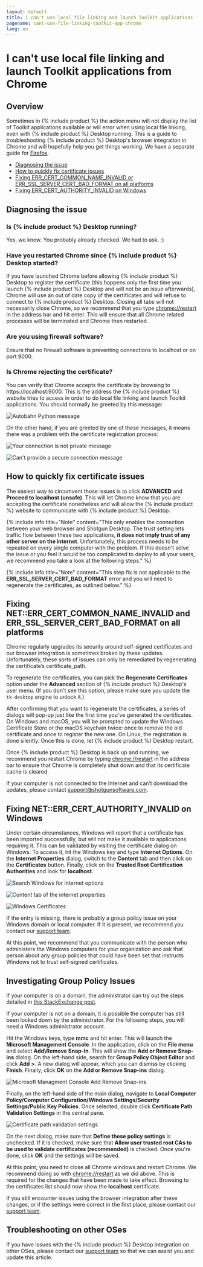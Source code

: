 ```yaml
---
layout: default
title: I can't use local file linking and launch Toolkit applications from Chrome
pagename: cant-use-file-linking-toolkit-app-chrome 
lang: en
---
```


# I can't use local file linking and launch Toolkit applications from Chrome

## Overview

Sometimes in {% include product %} the action menu will not display the list of Toolkit applications available or will error when using local file linking, even with {% include product %} Desktop running. This is a guide to troubleshooting {% include product %} Desktop's browser integration in Chrome and will hopefully help you get things working. We have a separate guide for [Firefox](./cant-use-file-linking-toolkit-app-firefox.md).

- [Diagnosing the issue](#diagnosing-the-issue)
- [How to quickly fix certificate issues](#how-to-quickly-fix-certificate-issues)
- [Fixing ERR_CERT_COMMON_NAME_INVALID or ERR_SSL_SERVER_CERT_BAD_FORMAT on all platforms](#fixing-neterr_cert_common_name_invalid-and-err_ssl_server_cert_bad_format-on-all-platforms)
- [Fixing ERR_CERT_AUTHORITY_INVALID on Windows](#fixing-neterr_cert_authority_invalid-on-windows)

## Diagnosing the issue

### Is {% include product %} Desktop running?

Yes, we know. You probably already checked. We had to ask. :)

### Have you restarted Chrome since {% include product %} Desktop started?

If you have launched Chrome before allowing {% include product %} Desktop to register the certificate (this happens only the first time you launch {% include product %} Desktop and will not be an issue afterwards), Chrome will use an out of date copy of the certificates and will refuse to connect to {% include product %} Desktop. Closing all tabs will not necessarily close Chrome, so we recommend that you type [chrome://restart](chrome://restart/) in the address bar and hit enter. This will ensure that all Chrome related processes will be terminated and Chrome then restarted.

### Are you using firewall software?

Ensure that no firewall software is preventing connections to localhost or on port 9000.

### Is Chrome rejecting the certificate?

You can verify that Chrome accepts the certificate by browsing to https://localhost:9000. This is the address the {% include product %} website tries to access in order to do local file linking and launch Toolkit applications. You should normally be greeted by this message:

![Autobahn Python message](images/autobahn-python.png)

On the other hand, if you are greeted by one of these messages, it means there was a problem with the certificate registration process: 

![Your connection is not private message](images/your-connection-is-not-private-chrome.png)

![Can't provide a secure connection message](images/cant-provide-sceure-connection-chrome.png)

## How to quickly fix certificate issues

The easiest way to circumvent those issues is to click **ADVANCED** and **Proceed to localhost (unsafe)**. This will let Chrome know that you are accepting the certificate nonetheless and will allow the {% include product %} website to communicate with {% include product %} Desktop. 

{% include info title="Note" content="This only enables the connection between your web browser and Shotgun Desktop. The trust setting lets traffic flow between these two applications, **it does not imply trust of any other server on the internet**. Unfortunately, this process needs to be repeated on every single computer with the problem. If this doesn't solve the issue or you feel it would be too complicated to deploy to all your users, we recommend you take a look at the following steps." %}

{% include info title="Note" content="This step fix is not applicable to the **ERR_SSL_SERVER_CERT_BAD_FORMAT** error and you will need to regenerate the certificates, as outlined below." %}

## Fixing NET::ERR_CERT_COMMON_NAME_INVALID and ERR_SSL_SERVER_CERT_BAD_FORMAT on all platforms

Chrome regularly upgrades its security around self-signed certificates and our browser integration is sometimes broken by these updates. Unfortunately, these sorts of issues can only be remediated by regenerating the certificate’s certificate_path.

To regenerate the certificates, you can pick the **Regenerate Certificates** option under the **Advanced** section of {% include product %} Desktop's user menu. (If you don't see this option, please make sure you update the `tk-desktop` engine to unlock it.) 

After confirming that you want to regenerate the certificates, a series of dialogs will pop-up just like the first time you've generated the certificates. On Windows and macOS, you will be prompted to update the Windows Certificate Store or the macOS keychain twice: once to remove the old certificate and once to register the new one. On Linux, the registration is done silently. Once this is done, let {% include product %} Desktop restart.

Once {% include product %} Desktop is back up and running, we recommend you restart Chrome by typing [chrome://restart](chrome://restart/) in the address bar to ensure that Chrome is completely shut down and that its certificate cache is cleared.

If your computer is not connected to the Internet and can’t download the updates, please contact support@shotgunsoftware.com.

## Fixing NET::ERR_CERT_AUTHORITY_INVALID on Windows

Under certain circumstances, Windows will report that a certificate has been imported successfully, but will not make it available to applications requiring it. This can be validated by visiting the certificate dialog on Windows. To access it, hit the Windows key and type **Internet Options**. On the **Internet Properties** dialog, switch to the **Content** tab and then click on the **Certificates** button. Finally, click on the **Trusted Root Certification Authorities** and look for **localhost**.

![Search Windows for internet options](images/windows-search-internet-options.png)

![Content tab of the internet properties](images/windows-internet-properties.png)

![Windows Certificates](images/windows-certificates.png)

If the entry is missing, there is probably a group policy issue on your Windows domain or local computer. If it is present, we recommend you contact our [support team](https://support.shotgunsoftware.com/hc/requests/new).

At this point, we recommend that you communicate with the person who administers the Windows computers for your organization and ask that person about any group policies that could have been set that instructs Windows not to trust self-signed certificates.

## Investigating Group Policy Issues

If your computer is on a domain, the administrator can try out the steps detailed in [this StackExchange post](https://superuser.com/questions/145394/windows-7-will-not-install-a-root-certificate/642812#642812).

If your computer is not on a domain, it is possible the computer has still been locked down by the administrator. For the following steps, you will need a Windows administrator account.

Hit the Windows keys, type **mmc** and hit enter. This will launch the **Microsoft Management Console**. In the application, click on the **File menu** and select **Add\Remove Snap-In**. This will show the **Add or Remove Snap-ins** dialog. On the left-hand side, search for **Group Policy Object Editor** and click **Add >**. A new dialog will appear, which you can dismiss by clicking **Finish**. Finally, click **OK** on the **Add or Remove Snap-ins** dialog.

![Microsoft Managment Console Add Remove Snap-ins](images/microsoft-management-console.png)

Finally, on the left-hand side of the main dialog, navigate to **Local Computer Policy/Computer Configuration/Windows Settings/Security Settings/Public Key Policies**. Once selected, double click **Certificate Path Validation Settings** in the central pane.

![Certificate path validation settings](images/certificate-path-valiation-settings.png)

On the next dialog, make sure that **Define these policy settings** is unchecked. If it is checked, make sure that **Allow user trusted root CAs to be used to validate certificates (recommended)** is checked. Once you're done, click **OK** and the settings will be saved.

At this point, you need to close all Chrome windows and restart Chrome. We recommend doing so with [chrome://restart](chrome://restart) as we did above. This is required for the changes that have been made to take effect. Browsing to the certificates list should now show the **localhost** certificate.

If you still encounter issues using the browser integration after these changes, or if the settings were correct in the first place, please contact our [support team](https://support.shotgunsoftware.com/hc/requests/new).

## Troubleshooting on other OSes

If you have issues with the {% include product %} Desktop integration on other OSes, please contact our [support team](https://support.shotgunsoftware.com/hc/en-us/requests/new) so that we can assist you and update this article.